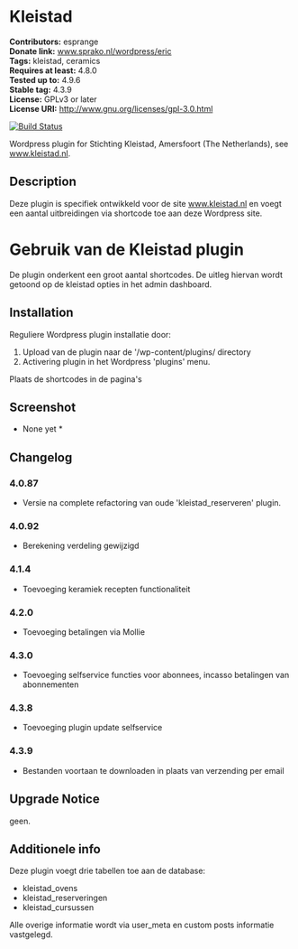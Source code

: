 # Kleistad #
**Contributors:** esprange  
**Donate link:** www.sprako.nl/wordpress/eric  
**Tags:** kleistad, ceramics  
**Requires at least:** 4.8.0  
**Tested up to:** 4.9.6  
**Stable tag:** 4.3.9  
**License:** GPLv3 or later  
**License URI:** http://www.gnu.org/licenses/gpl-3.0.html  

[![Build Status](https://travis-ci.org/esprange/kleistad.svg?branch=master)](https://travis-ci.org/esprange/kleistad)

Wordpress plugin for Stichting Kleistad, Amersfoort (The Netherlands), see www.kleistad.nl.

## Description ##

Deze plugin is specifiek ontwikkeld voor de site www.kleistad.nl en voegt een aantal uitbreidingen via shortcode toe aan deze Wordpress site.

# Gebruik van de Kleistad plugin

De plugin onderkent een groot aantal shortcodes.
De uitleg hiervan wordt getoond op de kleistad opties in het admin dashboard.

## Installation ##

Reguliere Wordpress plugin installatie door:
1. Upload van de plugin naar de '/wp-content/plugins/ directory
2. Activering plugin in het Wordpress 'plugins' menu.

Plaats de shortcodes in de pagina's

## Screenshot ##
* None yet *

## Changelog ##

### 4.0.87 ###
* Versie na complete refactoring van oude 'kleistad_reserveren' plugin.
### 4.0.92 ###
* Berekening verdeling gewijzigd
### 4.1.4 ###
* Toevoeging keramiek recepten functionaliteit
### 4.2.0 ###
* Toevoeging betalingen via Mollie
### 4.3.0 ###
* Toevoeging selfservice functies voor abonnees, incasso betalingen van abonnementen
### 4.3.8 ###
* Toevoeging plugin update selfservice
### 4.3.9 ###
* Bestanden voortaan te downloaden in plaats van verzending per email

## Upgrade Notice ##

geen.

## Additionele info ##

Deze plugin voegt drie tabellen toe aan de database:

* kleistad_ovens
* kleistad_reserveringen
* kleistad_cursussen

Alle overige informatie wordt via user_meta en custom posts informatie vastgelegd.
